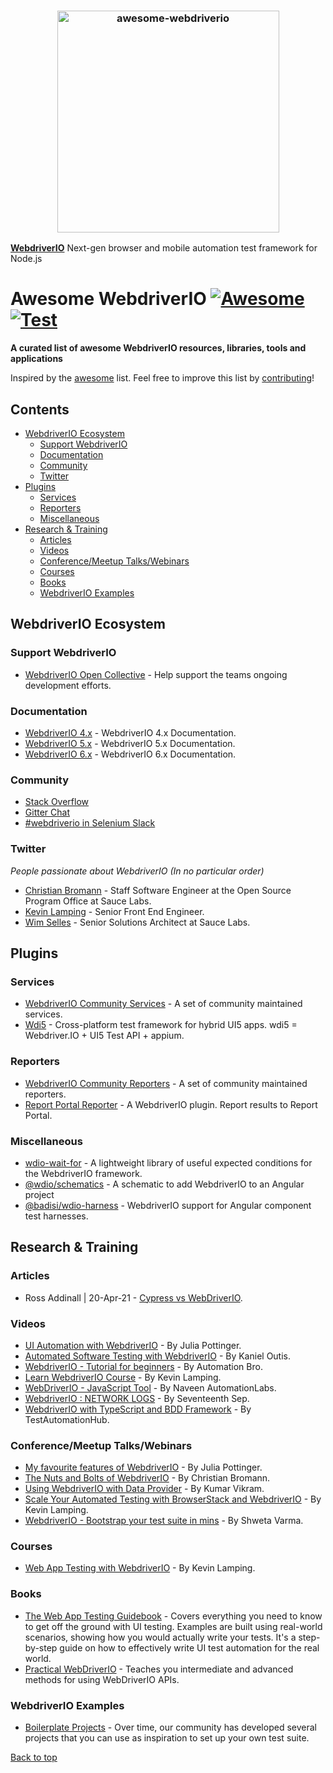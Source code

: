<h3 align="center">
	<img width="355" src="https://raw.githubusercontent.com/webdriverio/awesome-webdriverio/main/.github/workflows/assets/awesome_webdriverio_branding.png" alt="awesome-webdriverio">
	<br>
</h3>

**[WebdriverIO](https://github.com/webdriverio/webdriverio)** Next-gen browser and mobile automation test framework for Node.js

# Awesome WebdriverIO [![Awesome](https://cdn.rawgit.com/sindresorhus/awesome/d7305f38d29fed78fa85652e3a63e154dd8e8829/media/badge.svg)](https://github.com/sindresorhus/awesome) [![Test](https://github.com/webdriverio/awesome-webdriverio/actions/workflows/test.yaml/badge.svg)](https://github.com/webdriverio/awesome-webdriverio/actions/workflows/test.yaml)

**A curated list of awesome WebdriverIO resources, libraries, tools and applications**

Inspired by the [awesome](https://awesome.re) list. Feel free to improve this list by [contributing](https://github.com/webdriverio/awesome-webdriverio/blob/master/contributing.md)!

<!--lint disable list-item-indent-->

## Contents

- [WebdriverIO Ecosystem](#webdriverio-ecosystem)
  - [Support WebdriverIO](#support-webdriverio)
  - [Documentation](#documentation)
  - [Community](#community)
  - [Twitter](#twitter)
- [Plugins](#plugins)
  - [Services](#services)
  - [Reporters](#reporters)
  - [Miscellaneous](#miscellaneous)
- [Research & Training](#research--training)
  - [Articles](#articles)
  - [Videos](#videos)
  - [Conference/Meetup Talks/Webinars](#conferencemeetup-talkswebinars)
  - [Courses](#courses)
  - [Books](#books)
  - [WebdriverIO Examples](#webdriverio-examples)

<!--lint disable list-item-indent-->

## WebdriverIO Ecosystem

### Support WebdriverIO

- [WebdriverIO Open Collective](https://opencollective.com/webdriverio) - Help support the teams ongoing development efforts.

### Documentation

- [WebdriverIO 4.x](http://v4.webdriver.io) - WebdriverIO 4.x Documentation.
- [WebdriverIO 5.x](http://v5.webdriver.io) - WebdriverIO 5.x Documentation.
- [WebdriverIO 6.x](http://v6.webdriver.io) - WebdriverIO 6.x Documentation.

### Community

- [Stack Overflow](http://stackoverflow.com/tags/webdriver-io)
- [Gitter Chat](https://gitter.im/webdriverio/webdriverio)
- [#webdriverio in Selenium Slack](https://seleniumhq.slack.com/join/shared_invite/zt-f7jwg1n7-RVw4v4sMA7Zjufira_~EVw)

### Twitter

*People passionate about WebdriverIO (In no particular order)*

- [Christian Bromann](https://twitter.com/bromann) - Staff Software Engineer at the Open Source Program Office at Sauce Labs.
- [Kevin Lamping](https://twitter.com/klamping) - Senior Front End Engineer.
- [Wim Selles](https://twitter.com/wswebcreation) - Senior Solutions Architect at Sauce Labs.

## Plugins

### Services

- [WebdriverIO Community Services](https://github.com/webdriverio-community?q=service) - A set of community maintained services.
- [Wdi5](https://github.com/js-soft/wdi5) - Cross-platform test framework for hybrid UI5 apps. wdi5 = Webdriver.IO + UI5 Test API + appium.

### Reporters

- [WebdriverIO Community Reporters](https://github.com/webdriverio-community?q=reporter) - A set of community maintained reporters.
- [Report Portal Reporter](https://github.com/borisosipov/wdio-reportportal-reporter) - A WebdriverIO plugin. Report results to Report Portal.

### Miscellaneous

- [wdio-wait-for](https://github.com/webdriverio-community/wdio-wait-for) - A lightweight library of useful expected conditions for the WebdriverIO framework.
- [@wdio/schematics](https://github.com/webdriverio/webdriverio-schematics) - A schematic to add WebdriverIO to an Angular project
- [@badisi/wdio-harness](https://github.com/Badisi/wdio-harness) - WebdriverIO support for Angular component test harnesses.

## Research & Training

### Articles

- Ross Addinall | 20-Apr-21 - [Cypress vs WebDriverIO](https://vitaq.io/2021/04/20/cypress-vs-webdriverio).

### Videos

- [UI Automation with WebdriverIO](https://testautomationu.applitools.com/webdriverio-tutorial) - By Julia Pottinger.
- [Automated Software Testing with WebdriverIO](https://www.udemy.com/course/automated-software-testing-with-webdriverio/) - By Kaniel Outis.
- [WebdriverIO - Tutorial for beginners](https://www.youtube.com/watch?v=e8goAKb6CC0&list=PL6AdzyjjD5HBbt9amjf3wIVMaobb28ZYN) - By Automation Bro.
- [Learn WebdriverIO Course](https://www.youtube.com/watch?v=I5hRcPH5dx8&list=PL0y7qCn3hjLY6JvohBcmUHKHf_iOi8WuF&ab_channel=Front-endTestingwithKevin) - By Kevin Lamping.
- [WebDriverIO - JavaScript Tool](https://www.youtube.com/watch?v=7J3FnyEGXd4&list=PLFGoYjJG_fqqswF8qDdWNG3b-BtZfiqQn&ab_channel=NaveenAutomationLabs) - By Naveen AutomationLabs.
- [WebdriverIO : NETWORK LOGS](https://www.youtube.com/watch?v=Be9IPyxHmLs) - By Seventeenth Sep.
- [WebdriverIO with TypeScript and BDD Framework](https://www.youtube.com/watch?v=FnC--5WB8ow&list=PLGk7ftfMz7jbZcArQU894rAfo6B1PbXbG&ab_channel=TestAutomationHub) - By TestAutomationHub.

### Conference/Meetup Talks/Webinars

- [My favourite features of WebdriverIO](https://www.youtube.com/watch?v=CHcjEI3YZ7Y) - By Julia Pottinger.
- [The Nuts and Bolts of WebdriverIO](https://www.youtube.com/watch?v=jOmvPpzLMf8) - By Christian Bromann.
- [Using WebdriverIO with Data Provider](https://www.youtube.com/watch?v=0YQCVJk8K_Q) - By Kumar Vikram.
- [Scale Your Automated Testing with BrowserStack and WebdriverIO](https://www.youtube.com/watch?v=bW3SM46xslE) - By Kevin Lamping.
- [WebdriverIO - Bootstrap your test suite in mins](https://www.youtube.com/watch?v=a7tdIkTeM0o) - By Shweta Varma.

### Courses

- [Web App Testing with WebdriverIO](https://learn.webdriver.io) - By Kevin Lamping.

### Books

- [The Web App Testing Guidebook](https://leanpub.com/webapp-testing-guidebook) - Covers everything you need to know to get off the ground with UI testing. Examples are built using real-world scenarios, showing how you would actually write your tests. It's a step-by-step guide on how to effectively write UI test automation for the real world.
- [Practical WebDriverIO](https://www.springer.com/de/book/9781484266601) - Teaches you intermediate and advanced methods for using WebDriverIO APIs.

### WebdriverIO Examples

- [Boilerplate Projects](https://webdriver.io/docs/boilerplates) - Over time, our community has developed several projects that you can use as inspiration to set up your own test suite.

[Back to top](#contents)
